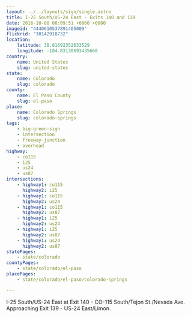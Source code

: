 ```yaml
---
layout: ../../layouts/sign/single.astro
title: I-25 South/US-24 East - Exits 140 and 139
date: 2016-10-08 08:09:51 +0000 +0000
imageid: "4440610537891405009"
flickrid: "30142918732"
location:
    latitude: 38.81692352633529
    longitude: -104.83130693435668
country:
    name: United States
    slug: united-states
state:
    name: Colorado
    slug: colorado
county:
    name: El Paso County
    slug: el-paso
place:
    name: Colorado Springs
    slug: colorado-springs
tags:
    - big-green-sign
    - intersection
    - freeway-junction
    - overhead
highway:
    - co115
    - i25
    - us24
    - us87
intersections:
    - highway1: co115
      highway2: i25
    - highway1: co115
      highway2: us24
    - highway1: co115
      highway2: us87
    - highway1: i25
      highway2: us24
    - highway1: i25
      highway2: us87
    - highway1: us24
      highway2: us87
statePages:
    - state/colorado
countyPages:
    - state/colorado/el-paso
placePages:
    - state/colorado/el-paso/colorado-springs

---
```

I-25 South/US-24 East at Exit 140 - CO-115 South/Tejon St./Nevada Ave.  Approaching Exit 139 - US-24 East/Limon.